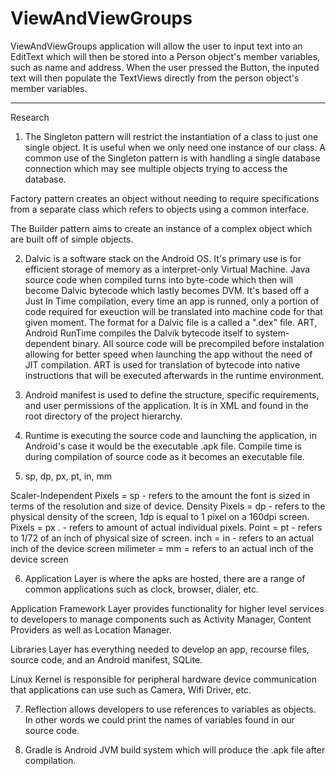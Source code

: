 # ViewAndViewGroups

ViewAndViewGroups application will allow the user to input text into an EditText which will then be stored into a 
Person object's member variables, such as name and address. When the user pressed the Button, the inputed text will
then populate the TextViews directly from the person object's member variables. 

***************

Research



1. The Singleton pattern will restrict the instantiation of a class to just one single object. It is useful when we only need one
instance of our class. A common use of the Singleton pattern is with handling a single database connection which may see
multiple objects trying to access the database. 

Factory pattern creates an object without needing to require specifications from a separate class which refers
to objects using a common interface.

The Builder pattern aims to create an instance of a complex object which are built off of simple objects.

2. Dalvic is a software stack on the Android OS. It's primary use is for efficient storage of memory as a interpret-only Virtual Machine. Java source code when compiled turns into byte-code which then will become Dalvic bytecode which lastly becomes DVM. It's based off a Just In Time compilation, every time an app is runned, only a portion of code required for exeuction will be translated into machine code for that given moment. The format for a Dalvic file is a called a ".dex" file. ART, Android RunTime compiles the Dalvik bytecode itself to system-dependent binary. All source code will be precompiled before instalation allowing for better speed when launching the app without the need of JIT compilation. ART is used for translation of bytecode into native instructions that will be executed afterwards in the runtime environment.

3. Android manifest is used to define the structure, specific requirements, and user permissions of the application. It is in XML and found in the root directory of the project hierarchy.

4. Runtime is executing the source code and launching the application, in Android's case it would be the executable .apk file. 
Compile time is during compilation of source code as it becomes an executable file.

5. sp, dp, px, pt, in, mm

Scaler-Independent Pixels = sp    - refers to the amount the font is sized in terms of the resolution and size of device. 
Density Pixels = dp             -  refers to the physical density of the screen, 1dp is equal to 1 pixel on a 160dpi screen.
Pixels = px .                      - refers to amount of actual individual pixels.
Point = pt                          - refers to 1/72 of an inch of physical size of screen.
inch = in                           - refers to an actual inch of the device screen
milimeter = mm                      = refers to an actual inch of the device screen


6. Application Layer is where the apks are hosted, there are a range of common applications such as clock, browser, dialer, etc. 

Application Framework Layer provides functionality for higher level services to developers to manage components such as Activity Manager, Content Providers as well as Location Manager.

Libraries Layer has everything needed to develop an app, recourse files, source code, and an Android manifest, SQLite.

Linux Kernel is responsible for peripheral hardware device communication that applications can use such as Camera, Wifi Driver, etc. 

7. Reflection allows developers to use references to variables as objects. In other words we could print the names of variables found in our source code.  

8. Gradle is Android JVM build system which will produce the .apk file after compilation. 
